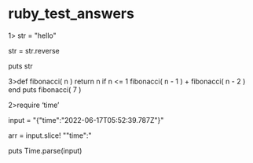 # ruby_test_answers


1> str = "hello"

   str = str.reverse

   puts str

3>def fibonacci( n )
    return  n  if n <= 1 
    fibonacci( n - 1 ) + fibonacci( n - 2 )
end 
puts fibonacci( 7 )
  



2>require ‘time’

input = "{\"time\":\"2022-06-17T05:52:39.787Z\"}"

arr = input.slice! "\"time\":"


puts Time.parse(input)




